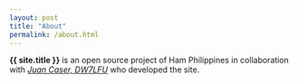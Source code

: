 ```yaml
---
layout: post
title: "About"
permalink: /about.html
---
```


__{{ site.title }}__ is an open source project of Ham Philippines in collaboration with _[Juan Caser, DW7LFU](http://www.nopoweb.com)_ who developed the site.